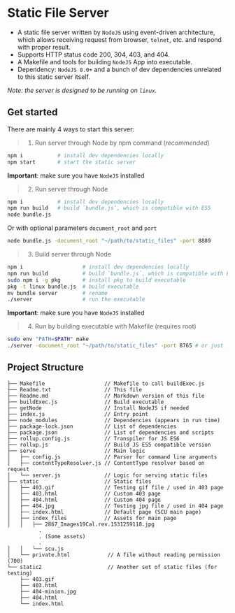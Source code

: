 # Static File Server

- A static file server written by `NodeJS` using event-driven architecture, which allows receiving request from browser, `telnet`, etc. and respond with proper result.
- Supports HTTP status code 200, 304, 403, and 404.
- A Makefile and tools for building `NodeJS` App into executable.
- Dependency: `NodeJS 8.0+` and a bunch of dev dependencies unrelated to this static server itself.

*Note: the server is designed to be running on `linux`.*

## Get started

There are mainly 4 ways to start this server:

> 1. Run server through Node by npm command (*recommended*)

```bash
npm i           # install dev dependencies locally
npm start       # start the static server
```
**Important**: make sure you have `NodeJS` installed

> 2. Run server through Node

```bash
npm i           # install dev dependencies locally
npm run build   # build `bundle.js`, which is compatible with ES5
node bundle.js
```

Or with optional parameters `document_root` and `port`

```bash
node bundle.js -document_root "~/path/to/static_files" -port 8889
```

> 3. Build server through Node

```bash
npm i                   # install dev dependencies locally
npm run build           # build `bundle.js`, which is compatible with ES5
sudo npm i -g pkg       # install pkg to build executable
pkg -t linux bundle.js  # build executable
mv bundle server        # rename
./server                # run the executable
```


**Important**: make sure you have `NodeJS` installed

> 4. Run by building executable with Makefile (requires root)

```bash
sudo env "PATH=$PATH" make
./server -document_root "~/path/to/static_files" -port 8765 # or just ./server
```

## Project Structure

```
├── Makefile                   // Makefile to call buildExec.js
├── Readme.txt                 // This file
├── Readme.md                  // Markdown version of this file
├── buildExec.js               // Build executable
├── getNode                    // Install NodeJS if needed
├── index.js                   // Entry point
├── node_modules               // Dependencies (appears in run time)
├── package-lock.json          // List of dependencies
├── package.json               // List of dependencies and scripts
├── rollup.config.js           // Transpiler for JS ES6
├── rollup.js                  // Build JS ES5 compatible version
├── serve                      // Main logic
│   ├── config.js              // Parser for command line arguments
│   ├── contentTypeResolver.js // ContentType resolver based on request
│   └── server.js              // Logic for serving static files
├── static                     // Static files
│   ├── 403.gif                // Testing gif file / used in 403 page
│   ├── 403.html               // Custom 403 page
│   ├── 404.html               // Custom 404 page
│   ├── 404.jpg                // Testing jpg file / used in 404 page
│   ├── index.html             // Default page (SCU main page)
│   ├── index_files            // Assets for main page
│   │   ├── 2867_Images19Cal.rev.1531259118.jpg
          .
          . (Some assets)
          .
│   │   └── scu.js
│   └── private.html            // A file without reading permission (700)
└── static2                     // Another set of static files (for testing)
    ├── 403.gif
    ├── 403.html
    ├── 404-minion.jpg
    ├── 404.html
    └── index.html
```
